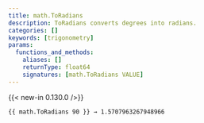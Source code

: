 ```yaml
---
title: math.ToRadians
description: ToRadians converts degrees into radians.
categories: []
keywords: [trigonometry]
params:
  functions_and_methods:
    aliases: []
    returnType: float64
    signatures: [math.ToRadians VALUE]
---
```


{{< new-in 0.130.0 />}}

```go-html-template
{{ math.ToRadians 90 }} → 1.5707963267948966
```
